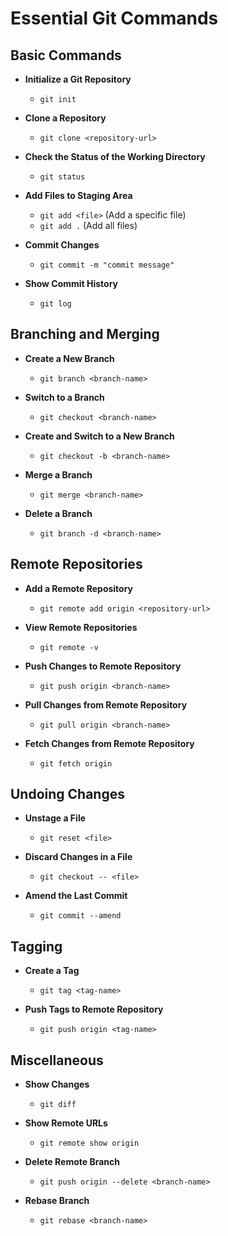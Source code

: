 # Essential Git Commands

## Basic Commands
- **Initialize a Git Repository**
  - `git init`

- **Clone a Repository**
  - `git clone <repository-url>`

- **Check the Status of the Working Directory**
  - `git status`

- **Add Files to Staging Area**
  - `git add <file>` (Add a specific file)
  - `git add .` (Add all files)

- **Commit Changes**
  - `git commit -m "commit message"`

- **Show Commit History**
  - `git log`

## Branching and Merging
- **Create a New Branch**
  - `git branch <branch-name>`

- **Switch to a Branch**
  - `git checkout <branch-name>`

- **Create and Switch to a New Branch**
  - `git checkout -b <branch-name>`

- **Merge a Branch**
  - `git merge <branch-name>`

- **Delete a Branch**
  - `git branch -d <branch-name>`

## Remote Repositories
- **Add a Remote Repository**
  - `git remote add origin <repository-url>`

- **View Remote Repositories**
  - `git remote -v`

- **Push Changes to Remote Repository**
  - `git push origin <branch-name>`

- **Pull Changes from Remote Repository**
  - `git pull origin <branch-name>`

- **Fetch Changes from Remote Repository**
  - `git fetch origin`

## Undoing Changes
- **Unstage a File**
  - `git reset <file>`

- **Discard Changes in a File**
  - `git checkout -- <file>`

- **Amend the Last Commit**
  - `git commit --amend`

## Tagging
- **Create a Tag**
  - `git tag <tag-name>`

- **Push Tags to Remote Repository**
  - `git push origin <tag-name>`

## Miscellaneous
- **Show Changes**
  - `git diff`

- **Show Remote URLs**
  - `git remote show origin`

- **Delete Remote Branch**
  - `git push origin --delete <branch-name>`

- **Rebase Branch**
  - `git rebase <branch-name>`
